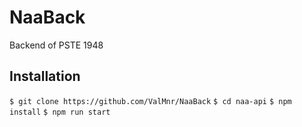 # NaaBack
Backend of PSTE 1948

## Installation
`$ git clone https://github.com/ValMnr/NaaBack`
`$ cd naa-api`
`$ npm install`
`$ npm run start`
